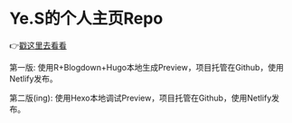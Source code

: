 # Ye.S的个人主页Repo

👉<a href = 'https://suye.netlify.app/'>戳这里去看看</a>

第一版: 使用R+Blogdown+Hugo本地生成Preview，项目托管在Github，使用Netlify发布。

第二版(ing): 使用Hexo本地调试Preview，项目托管在Github，使用Netlify发布。

